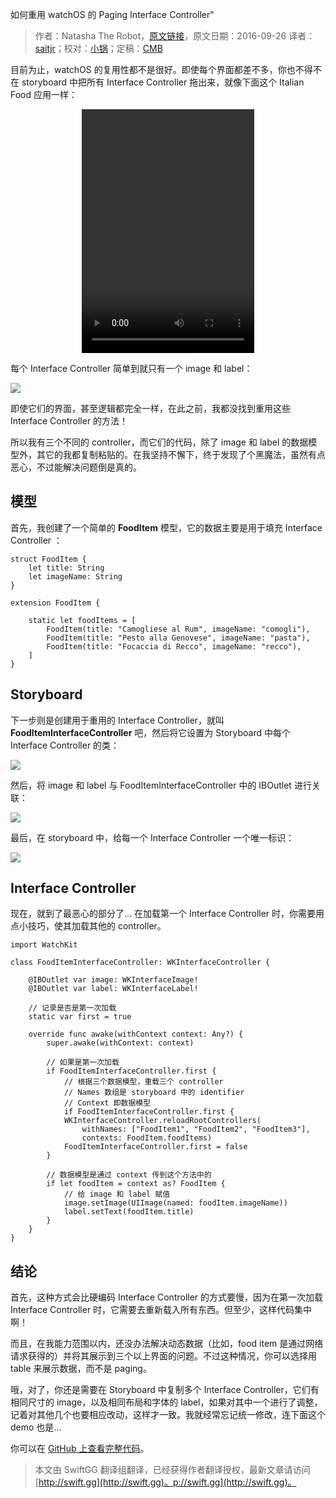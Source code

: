 如何重用 watchOS 的 Paging Interface Controller"

> 作者：Natasha The Robot，[原文链接](https://www.natashatherobot.com/how-to-reuse-paging-interfacecontrollers-in-watchos/)，原文日期：2016-09-26
> 译者：[saitjr](http://www.saitjr.com)；校对：[小锅](http://www.swiftyper.com)；定稿：[CMB](https://github.com/chenmingbiao)
  









目前为止，watchOS 的复用性都不是很好。即使每个界面都差不多，你也不得不在 storyboard 中把所有 Interface Controller 拖出来，就像下面这个 Italian Food 应用一样：

<center>
<video src="https://www.natashatherobot.com/wp-content/uploads/WatchOSPaging.mp4?_=1"  width="276" height="390" controls="controls">
</video>
</center>

每个 Interface Controller 简单到就只有一个 image 和 label：

![](https://www.natashatherobot.com/wp-content/uploads/Screen-Shot-2016-09-26-at-6.17.07-PM-1024x408.png)

即使它们的界面，甚至逻辑都完全一样，在此之前，我都没找到重用这些 Interface Controller 的方法！

所以我有三个不同的 controller，而它们的代码，除了 image 和 label 的数据模型外，其它的我都复制粘贴的。在我坚持不懈下，终于发现了个黑魔法，虽然有点恶心，不过能解决问题倒是真的。



## 模型

首先，我创建了一个简单的 **FoodItem** 模型，它的数据主要是用于填充 Interface Controller ：

    
    struct FoodItem {
        let title: String
        let imageName: String
    }
     
    extension FoodItem {
        
        static let foodItems = [
            FoodItem(title: "Camogliese al Rum", imageName: "comogli"),
            FoodItem(title: "Pesto alla Genovese", imageName: "pasta"),
            FoodItem(title: "Focaccia di Recco", imageName: "recco"),
        ]
    }

## Storyboard

下一步则是创建用于重用的 Interface Controller，就叫 **FoodItemInterfaceController** 吧，然后将它设置为 Storyboard 中每个 Interface Controller 的类：

![](https://www.natashatherobot.com/wp-content/uploads/Screen-Shot-2016-09-26-at-6.26.41-PM-1024x293.png)

然后，将 image 和 label 与 FoodItemInterfaceController 中的 IBOutlet 进行关联：

![](https://www.natashatherobot.com/wp-content/uploads/FoodItemInterfaceController_swift_%E2%80%94_Edited-1024x206.png)

最后，在 storyboard 中，给每一个 Interface Controller 一个唯一标识：

![](https://www.natashatherobot.com/wp-content/uploads/Interface_storyboard_%E2%80%94_Edited-1-1024x362.png)

## Interface Controller

现在，就到了最恶心的部分了… 在加载第一个 Interface Controller 时，你需要用点小技巧，使其加载其他的 controller。

    
    import WatchKit
     
    class FoodItemInterfaceController: WKInterfaceController {
     
        @IBOutlet var image: WKInterfaceImage!
        @IBOutlet var label: WKInterfaceLabel!
        
        // 记录是否是第一次加载
        static var first = true
        
        override func awake(withContext context: Any?) {
            super.awake(withContext: context)
            
            // 如果是第一次加载
            if FoodItemInterfaceController.first {
                // 根据三个数据模型，重载三个 controller
                // Names 数组是 storyboard 中的 identifier
                // Context 即数据模型
                if FoodItemInterfaceController.first {
                WKInterfaceController.reloadRootControllers(
                    withNames: ["FoodItem1", "FoodItem2", "FoodItem3"],
                    contexts: FoodItem.foodItems)
                FoodItemInterfaceController.first = false
            }
            
            // 数据模型是通过 context 传到这个方法中的
            if let foodItem = context as? FoodItem {
                // 给 image 和 label 赋值
                image.setImage(UIImage(named: foodItem.imageName))
                label.setText(foodItem.title)
            }
        }
    }

## 结论

首先，这种方式会比硬编码 Interface Controller 的方式要慢，因为在第一次加载 Interface Controller 时，它需要去重新载入所有东西。但至少，这样代码集中啊！

而且，在我能力范围以内，还没办法解决动态数据（比如，food item 是通过网络请求获得的）并将其展示到三个以上界面的问题。不过这种情况，你可以选择用 table 来展示数据，而不是 paging。

哦，对了，你还是需要在 Storyboard 中复制多个 Interface Controller，它们有相同尺寸的 image，以及相同布局和字体的 label，如果对其中一个进行了调整，记着对其他几个也要相应改动，这样才一致。我就经常忘记统一修改，连下面这个 demo 也是...

你可以在 [GitHub 上查看完整代码](https://github.com/NatashaTheRobot/WatchReusablePagingExample)。

> 本文由 SwiftGG 翻译组翻译，已经获得作者翻译授权，最新文章请访问 [http://swift.gg](http://swift.gg)。p://swift.gg](http://swift.gg)。